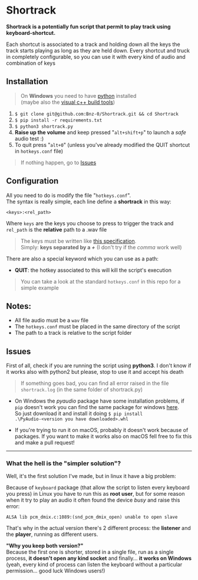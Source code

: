 # Shortrack

**Shortrack is a potentially fun script that permit to play track using keyboard-shortcut.**

Each shortcut is associated to a track and holding down all the keys the track starts playing as long as they are held down.
Every shortcut and truck in completely configurable, so you can use it with every kind of audio and combination of keys

## Installation
> On **Windows** you need to have [python](https://www.python.org/downloads/) installed  
> (maybe also the [visual c++ build tools](https://visualstudio.microsoft.com/it/visual-cpp-build-tools/?rr=https%3A%2F%2Fgithub.com%2Fbenfred%2Fimplicit%2Fissues%2F76))

1. `$ git clone git@github.com:Bnz-0/Shortrack.git && cd Shortrack`
2. `$ pip install -r requirements.txt`
3. `$ python3 shortrack.py`
4. **Raise up the volume** and keep pressed "`alt+shift+p`" to launch a _safe_ audio test :)
5. To quit press "`alt+0`" (unless you've already modified the QUIT shortcut in `hotkeys.conf` file)

> If nothing happen, go to [Issues](#Issues)

## Configuration
All you need to do is modify the file "`hotkeys.conf`".  
The syntax is really simple, each line define a **shortrack** in this way:

`<keys>:<rel_path>`

Where `keys` are the keys you choose to press to trigger the track and `rel_path` is the **relative** path to a .wav file

> The keys must be written like [this specification](https://github.com/boppreh/keyboard#keyboardparse_hotkeyhotkey).  
> Simply: **keys separated by a _+_**  (I don't try if the _comma_  work well)

There are also a special keyword which you can use as a path:
- **QUIT**: the hotkey associated to this will kill the script's execution

> You can take a look at the standard `hotkeys.conf` in this repo for a simple example

## Notes:
- All file audio must be a `wav` file
- The `hotkeys.conf` must be placed in the same directory of the script
- The path to a track is relative to the script folder

## Issues
First of all, check if you are running the script using **python3**. I don't know if it works also with python2 but please, stop to use it and accept his death

> If something goes bad, you can find all error raised in the file `shortrack.log` (in the same folder of shortrack.py)

- On Windows the _pyaudio_ package have some installation problems, if `pip` doesn't work you can find the same package for windows [here](https://www.lfd.uci.edu/~gohlke/pythonlibs/#pyaudio).  
    So just download it and install it doing `$ pip install .\PyAudio‑<version you have downloaded>.whl`

- If you're trying to run it on macOS, probably it doesn't work because of packages. If you want to make it works also on macOS fell free to fix this and make a pull request!

---

### What the hell is the "simpler solution"?
Well, it's the first solution I've made, but in linux it have a big problem:

Because of `keyboard` package (that allow the script to listen every keyboard you press) in Linux you have to run this as **root user**, but for some reason when it try to play an audio it often found the device _busy_ and raise this error:

`ALSA lib pcm_dmix.c:1089:(snd_pcm_dmix_open) unable to open slave`

That's why in the actual version there's 2 different process: the **listener** and the **player**, running as different users.

**"Why you keep both version?"**\
Because the first one is shorter, stored in a single file, run as a single process, **it doesn't open any kind socket** and finally... **it works on Windows** (yeah, every kind of process can listen the keyboard without a particular permission... good luck Windows users!)
